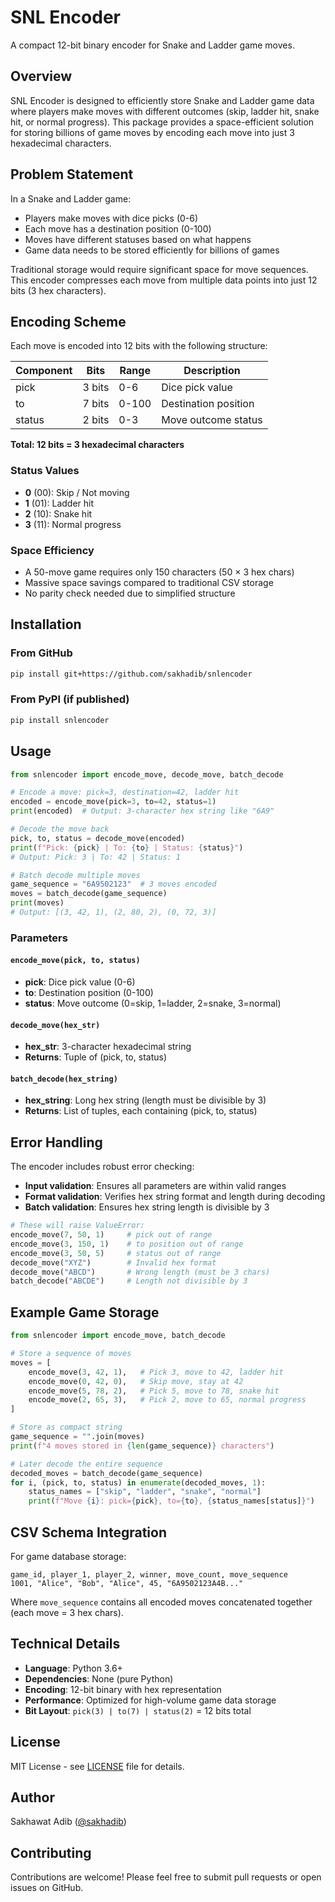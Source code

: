 # SNL Encoder

A compact 12-bit binary encoder for Snake and Ladder game moves.

## Overview

SNL Encoder is designed to efficiently store Snake and Ladder game data where players make moves with different outcomes (skip, ladder hit, snake hit, or normal progress). This package provides a space-efficient solution for storing billions of game moves by encoding each move into just 3 hexadecimal characters.

## Problem Statement

In a Snake and Ladder game:
- Players make moves with dice picks (0-6)
- Each move has a destination position (0-100)
- Moves have different statuses based on what happens
- Game data needs to be stored efficiently for billions of games

Traditional storage would require significant space for move sequences. This encoder compresses each move from multiple data points into just 12 bits (3 hex characters).

## Encoding Scheme

Each move is encoded into 12 bits with the following structure:

| Component | Bits | Range | Description |
|-----------|------|-------|-------------|
| pick | 3 bits | 0-6 | Dice pick value |
| to | 7 bits | 0-100 | Destination position |
| status | 2 bits | 0-3 | Move outcome status |

**Total: 12 bits = 3 hexadecimal characters**

### Status Values
- **0** (00): Skip / Not moving
- **1** (01): Ladder hit
- **2** (10): Snake hit  
- **3** (11): Normal progress

### Space Efficiency
- A 50-move game requires only 150 characters (50 × 3 hex chars)
- Massive space savings compared to traditional CSV storage
- No parity check needed due to simplified structure

## Installation

### From GitHub
```bash
pip install git+https://github.com/sakhadib/snlencoder
```

### From PyPI (if published)
```bash
pip install snlencoder
```

## Usage

```python
from snlencoder import encode_move, decode_move, batch_decode

# Encode a move: pick=3, destination=42, ladder hit
encoded = encode_move(pick=3, to=42, status=1)
print(encoded)  # Output: 3-character hex string like "6A9"

# Decode the move back
pick, to, status = decode_move(encoded)
print(f"Pick: {pick} | To: {to} | Status: {status}")
# Output: Pick: 3 | To: 42 | Status: 1

# Batch decode multiple moves
game_sequence = "6A9502123"  # 3 moves encoded
moves = batch_decode(game_sequence)
print(moves)
# Output: [(3, 42, 1), (2, 80, 2), (0, 72, 3)]
```

### Parameters

#### `encode_move(pick, to, status)`
- **pick**: Dice pick value (0-6)
- **to**: Destination position (0-100)  
- **status**: Move outcome (0=skip, 1=ladder, 2=snake, 3=normal)

#### `decode_move(hex_str)`
- **hex_str**: 3-character hexadecimal string
- **Returns**: Tuple of (pick, to, status)

#### `batch_decode(hex_string)`
- **hex_string**: Long hex string (length must be divisible by 3)
- **Returns**: List of tuples, each containing (pick, to, status)

## Error Handling

The encoder includes robust error checking:
- **Input validation**: Ensures all parameters are within valid ranges
- **Format validation**: Verifies hex string format and length during decoding
- **Batch validation**: Ensures hex string length is divisible by 3

```python
# These will raise ValueError:
encode_move(7, 50, 1)     # pick out of range
encode_move(3, 150, 1)    # to position out of range
encode_move(3, 50, 5)     # status out of range
decode_move("XYZ")        # Invalid hex format
decode_move("ABCD")       # Wrong length (must be 3 chars)
batch_decode("ABCDE")     # Length not divisible by 3
```

## Example Game Storage

```python
from snlencoder import encode_move, batch_decode

# Store a sequence of moves
moves = [
    encode_move(3, 42, 1),   # Pick 3, move to 42, ladder hit
    encode_move(0, 42, 0),   # Skip move, stay at 42
    encode_move(5, 78, 2),   # Pick 5, move to 78, snake hit  
    encode_move(2, 65, 3),   # Pick 2, move to 65, normal progress
]

# Store as compact string
game_sequence = "".join(moves)
print(f"4 moves stored in {len(game_sequence)} characters")

# Later decode the entire sequence
decoded_moves = batch_decode(game_sequence)
for i, (pick, to, status) in enumerate(decoded_moves, 1):
    status_names = ["skip", "ladder", "snake", "normal"]
    print(f"Move {i}: pick={pick}, to={to}, {status_names[status]}")
```

## CSV Schema Integration

For game database storage:

```
game_id, player_1, player_2, winner, move_count, move_sequence
1001, "Alice", "Bob", "Alice", 45, "6A9502123A4B..."
```

Where `move_sequence` contains all encoded moves concatenated together (each move = 3 hex chars).

## Technical Details

- **Language**: Python 3.6+
- **Dependencies**: None (pure Python)
- **Encoding**: 12-bit binary with hex representation
- **Performance**: Optimized for high-volume game data storage
- **Bit Layout**: `pick(3) | to(7) | status(2)` = 12 bits total

## License

MIT License - see [LICENSE](LICENSE) file for details.

## Author

Sakhawat Adib ([@sakhadib](https://github.com/sakhadib))

## Contributing

Contributions are welcome! Please feel free to submit pull requests or open issues on GitHub.